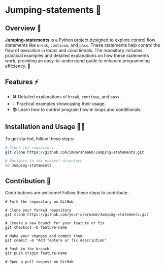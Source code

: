 # Jumping-statements 🚀

## Overview 📝

**Jumping-statements** is a Python project designed to explore control flow statements like `break`, `continue`, and `pass`. These statements help control the flow of execution in loops and conditionals. The repository includes practical examples and detailed explanations on how these statements work, providing an easy-to-understand guide to enhance programming efficiency. 🎯

## Features ⚡

- 🛠 Detailed explanations of `break`, `continue`, and `pass`.
- 💡 Practical examples showcasing their usage.
- 📚 Learn how to control program flow in loops and conditionals.

## Installation and Usage 🏃‍♂️

To get started, follow these steps:

```bash
# Clone the repository
git clone https://github.com/imDarshanGK/Jumping-statements.git

# Navigate to the project directory
cd Jumping-statements
```

## Contribution 🤝
Contributions are welcome! Follow these steps to contribute:
```
# Fork the repository on GitHub

# Clone your forked repository
git clone https://github.com/your-username/Jumping-statements.git

# Create a new branch for your feature or fix
git checkout -b feature-name

# Make your changes and commit them
git commit -m "Add feature or fix description"

# Push to the branch
git push origin feature-name

# Open a pull request on GitHub
```

